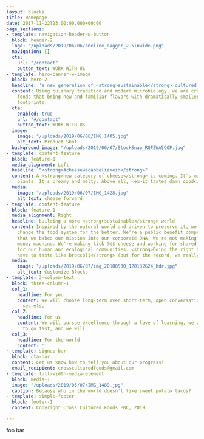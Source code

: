 ```yaml
---
layout: blocks
title: Homepage
date: 2017-11-22T23:00:00.000+00:00
page_sections:
- template: navigation-header-w-button
  block: header-2
  logo: "/uploads/2019/06/06/oneline_dagger_2.5inwide.png"
  navigation: []
  cta:
    url: "/contact"
    button_text: WORK WITH US
- template: hero-banner-w-image
  block: hero-2
  headline: 'a new generation of <strong>sustainable</strong> cultured foods '
  content: Using culinary tradition and modern microbiology, we are crafting exceptional
    foods that bring new and familiar flavors with dramatically smaller ecological
    footprints.
  cta:
    enabled: true
    url: "#/contact"
    button_text: WORK WITH US
  image:
    image: "/uploads/2019/06/06/IMG_1405.jpg"
    alt_text: Product Shot
  background_image: "/uploads/2019/06/07/StockSnap_RQFZWA5OOP.jpg"
- template: content-feature
  block: feature-1
  media_alignment: Left
  headline: "<strong>#cheesewecanbelievein</strong>"
  content: A <strong>new category of cheese</strong> is coming. It's made from sustainable
    plants. It's creamy and melty. Above all, <em>it tastes damn good</em>.
  media:
    image: "/uploads/2019/06/07/IMG_1428.jpg"
    alt_text: cheese forward
- template: content-feature
  block: feature-1
  media_alignment: Right
  headline: building a more <strong>sustainable</strong> world
  content: Inspired by the natural world and driven to preserve it, we set out to
    change the food system for the better. We're a public benefit company, meaning
    that we baked our mission into our corporate DNA. We're not making an industrial
    money machine. We're making kick-@$$ cheese and working for shared prosperity
    for our human and ecological communities. <strong>Doing the right thing shouldn't
    have to taste like broccoli</strong> (but for the record, we really like broccoli).
  media:
    image: "/uploads/2019/06/07/img_20180530_120132624_hdr.jpg"
    alt_text: Customize Blocks
- template: 3-column-text
  block: three-column-1
  col_1:
    headline: For you
    content: We will choose long-term over short-term, open conversation over veiled
      secrets,
  col_2:
    headline: For us
    content: We will pursue excellence through a love of learning, we will go slow
      to go fast, and we will
  col_3:
    headline: For the world
    content: ''
- template: signup-bar
  block: cta-bar
  content: Let us know how to tell you about our progress!
  email_recipient: crossculturedfoods@gmail.com
- template: full-width-media-element
  block: media-1
  image: "/uploads/2019/06/07/IMG_1489.jpg"
  caption: Because who in the world doesn't like sweet potato tacos?
- template: simple-footer
  block: footer-1
  content: Copyright Cross Cultured Foods PBC, 2019

---
```

foo bar